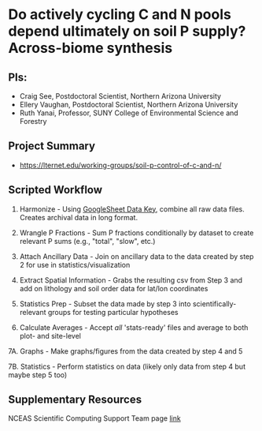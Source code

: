 # Do actively cycling C and N pools depend ultimately on soil P supply? Across-biome synthesis

## PIs: 

- Craig See, Postdoctoral Scientist, Northern Arizona University
- Ellery Vaughan, Postdoctoral Scientist, Northern Arizona University
- Ruth Yanai, Professor, SUNY College of Environmental Science and Forestry

## Project Summary

- https://lternet.edu/working-groups/soil-p-control-of-c-and-n/

## Scripted Workflow

1. Harmonize - Using [GoogleSheet Data Key](https://docs.google.com/spreadsheets/d/1fJswJ876A1LfFbiwJJ9aJp-Bvl0QEdzjMThOWEHkQUU/edit#gid=402780056), combine all raw data files. Creates archival data in long format.

2. Wrangle P Fractions - Sum P fractions conditionally by dataset to create relevant P sums (e.g., "total", "slow", etc.)

3. Attach Ancillary Data - Join on ancillary data to the data created by step 2 for use in statistics/visualization

4. Extract Spatial Information - Grabs the resulting csv from Step 3 and add on lithology and soil order data for lat/lon coordinates

5. Statistics Prep - Subset the data made by step 3 into scientifically-relevant groups for testing particular hypotheses

6. Calculate Averages - Accept _all_ 'stats-ready' files and average to both plot- and site-level

7A. Graphs - Make graphs/figures from the data created by step 4 and 5

7B. Statistics - Perform statistics on data (likely only data from step 4 but maybe step 5 too)

## Supplementary Resources

NCEAS Scientific Computing Support Team page [link](https://nceas.github.io/scicomp.github.io)

